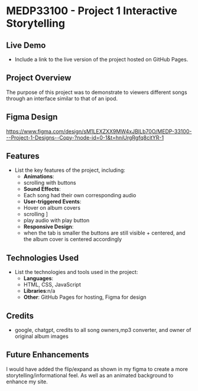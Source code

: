 # MEDP33100 - Project 1 Interactive Storytelling

## Live Demo

- Include a link to the live version of the project hosted on GitHub Pages.

## Project Overview

The purpose of this project was to demonstrate to viewers different songs through an interface similar to that of an ipod. 


## Figma Design

https://www.figma.com/design/sM1LEXZXX9MW4xJBILb70O/MEDP-33100---Project-1-Designs--Copy-?node-id=0-1&t=hniUrgRgfq8citYR-1

## Features

- List the key features of the project, including:
    - **Animations**:
    - scrolling with buttons
    - **Sound Effects**:
    - Each song had their own corresponding audio
    - **User-triggered Events**:
    - Hover on album covers
    - scrolling ]
    - play audio with play button
    - **Responsive Design**:
    - when the tab is smaller the buttons are still visible + centered, and the album cover is centered accordingly 
## Technologies Used

- List the technologies and tools used in the project:
    - **Languages**:
    -  HTML, CSS, JavaScript
    - **Libraries**:n/a
    - **Other**: GitHub Pages for hosting, Figma for design

## Credits

- google, chatgpt, credits to all song owners,mp3 converter, and owner of original album images

## Future Enhancements

I would have added the flip/expand as shown in my figma to create a more storytelling/informational feel. As well as an animated background to enhance my site.
